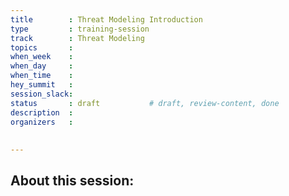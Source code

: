 ```yaml
---
title        : Threat Modeling Introduction
type         : training-session
track        : Threat Modeling
topics       : 
when_week    : 
when_day     : 
when_time    : 
hey_summit   : 
session_slack:
status       : draft           # draft, review-content, done
description  :
organizers   :
        
       
---
```


## About this session:


